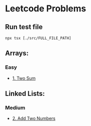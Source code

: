 # Leetcode Problems

## Run test file

```terminal
npx tsx [./src/FULL_FILE_PATH]
```

## Arrays:

### Easy

- [1. Two Sum](src\problems\easy\arrays\two-sum\twoSum.ts)

## Linked Lists:

### Medium

- [2. Add Two Numbers](src\problems\medium\linked-lists\add-two-numbers\addTwoNumbers.ts)
